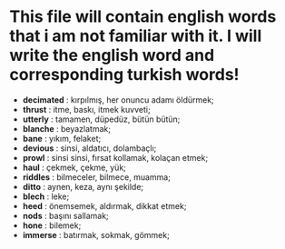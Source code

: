# This file will contain english words that i am not familiar with it. I will write the english word and corresponding turkish words!

- **decimated** : kırpılmış, her onuncu adamı öldürmek;
- **thrust** : itme, baskı, itmek kuvveti;
- **utterly** : tamamen, düpedüz, bütün bütün;
- **blanche** : beyazlatmak;
- **bane** : yıkım, felaket;
- **devious** : sinsi, aldatıcı, dolambaçlı;
- **prowl** : sinsi sinsi, fırsat kollamak, kolaçan etmek;
- **haul** : çekmek, çekme, yük;
- **riddles** : bilmeceler, bilmece, muamma;
- **ditto** : aynen, keza, aynı şekilde;
- **blech** : leke;
- **heed** : önemsemek, aldırmak, dikkat etmek;
- **nods** : başını sallamak;
- **hone** : bilemek;
- **immerse** : batırmak, sokmak, gömmek;